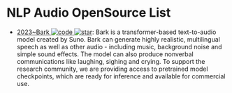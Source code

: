 # NLP Audio OpenSource List

- [2023~Bark ![code](https://ng-tech.icu/assets/code.svg) ![star](https://img.shields.io/github/stars/suno-ai/bark)](https://github.com/suno-ai/bark): Bark is a transformer-based text-to-audio model created by Suno. Bark can generate highly realistic, multilingual speech as well as other audio - including music, background noise and simple sound effects. The model can also produce nonverbal communications like laughing, sighing and crying. To support the research community, we are providing access to pretrained model checkpoints, which are ready for inference and available for commercial use.
